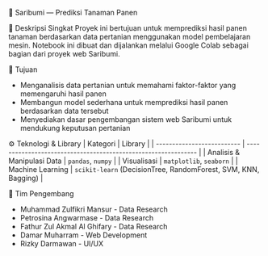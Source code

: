 🌱 Saribumi — Prediksi Tanaman Panen

📘 Deskripsi Singkat
Proyek ini bertujuan untuk memprediksi hasil panen tanaman berdasarkan data pertanian menggunakan model pembelajaran mesin.
Notebook ini dibuat dan dijalankan melalui Google Colab sebagai bagian dari proyek web Saribumi.

🎯 Tujuan
- Menganalisis data pertanian untuk memahami faktor-faktor yang memengaruhi hasil panen
- Membangun model sederhana untuk memprediksi hasil panen berdasarkan data tersebut
- Menyediakan dasar pengembangan sistem web Saribumi untuk mendukung keputusan pertanian

⚙️ Teknologi & Library
| Kategori                   | Library                                                        |
| -------------------------- | -------------------------------------------------------------- |
| Analisis & Manipulasi Data | `pandas`, `numpy`                                              |
| Visualisasi                | `matplotlib`, `seaborn`                                        |
| Machine Learning           | `scikit-learn` (DecisionTree, RandomForest, SVM, KNN, Bagging) |

👥 Tim Pengembang
- Muhammad Zulfikri Mansur - Data Research
- Petrosina Angwarmase - Data Research
- Fathur Zul Akmal Al Ghifary - Data Research
- Damar Muharram - Web Development
- Rizky Darmawan - UI/UX
